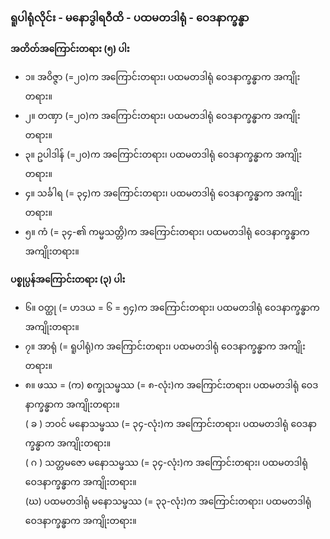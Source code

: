 ### ရူပါရုံလိုင်း - မနောဒွါရဝီထိ - ပထမတဒါရုံ - ဝေဒနာက္ခန္ဓာ

**အတိတ်အကြောင်းတရား (၅) ပါး**

- ၁။ အဝိဇ္ဇာ (=၂၀)က အကြောင်းတရား၊ ပထမတဒါရုံ ဝေဒနာက္ခန္ဓာက အကျိုးတရား။
- ၂။ တဏှာ (=၂၀)က အကြောင်းတရား၊ ပထမတဒါရုံ ဝေဒနာက္ခန္ဓာက အကျိုးတရား။
- ၃။ ဥပါဒါန် (=၂၀)က အကြောင်းတရား၊ ပထမတဒါရုံ ဝေဒနာက္ခန္ဓာက အကျိုးတရား။
- ၄။ သင်္ခါရ (= ၃၄)က အကြောင်းတရား၊ ပထမတဒါရုံ ဝေဒနာက္ခန္ဓာက အကျိုးတရား။
- ၅။ ကံ (= ၃၄-၏ ကမ္မသတ္တိ)က အကြောင်းတရား၊ ပထမတဒါရုံ ဝေဒနာက္ခန္ဓာက အကျိုးတရား။

**ပစ္စုပ္ပန်အကြောင်းတရား (၃) ပါး**

- ၆။ ဝတ္ထု (= ဟဒယ = ၆ = ၅၄)က အကြောင်းတရား၊ ပထမတဒါရုံ ဝေဒနာက္ခန္ဓာက အကျိုးတရား။
- ၇။ အာရုံ (= ရူပါရုံ)က အကြောင်းတရား၊ ပထမတဒါရုံ ဝေဒနာက္ခန္ဓာက အကျိုးတရား။
- ၈။ ဖဿ = (က) စက္ခုသမ္ဖဿ (= ၈-လုံး)က အကြောင်းတရား၊ ပထမတဒါရုံ ဝေဒနာက္ခန္ဓာက အကျိုးတရား။ <br>( ခ ) ဘဝင် မနောသမ္ဖဿ (= ၃၄-လုံး)က အကြောင်းတရား၊ ပထမတဒါရုံ ဝေဒနာက္ခန္ဓာက အကျိုးတရား။ <br>( ဂ ) သတ္တမဇော မနောသမ္ဖဿ (= ၃၄-လုံး)က အကြောင်းတရား၊ ပထမတဒါရုံ ဝေဒနာက္ခန္ဓာက အကျိုးတရား။ <br>(ဃ) ပထမတဒါရုံ မနောသမ္ဖဿ (= ၃၃-လုံး)က အကြောင်းတရား၊ ပထမတဒါရုံ ဝေဒနာက္ခန္ဓာက အကျိုးတရား။